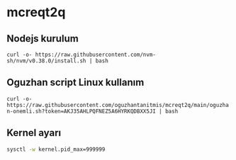 # mcreqt2q
## Nodejs kurulum
```curl -o- https://raw.githubusercontent.com/nvm-sh/nvm/v0.38.0/install.sh | bash```

## Oguzhan script Linux kullanım
```curl -o- https://raw.githubusercontent.com/oguzhantanitmis/mcreqt2q/main/oguzhan-onemli.sh?token=AKJ35AHLPQFNEZ5A6HYRKQDBXX5JI | bash```

## Kernel ayarı
```bash
sysctl -w kernel.pid_max=999999
```
